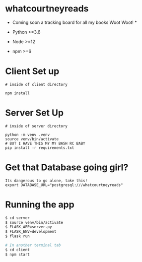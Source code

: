# whatcourtneyreads

* Coming soon a tracking board for all my books  Woot Woot! * 

* Python >=3.6
* Node >=12
* npm >=6

# Client Set up

```
# inside of client directory

npm install
```


# Server Set Up

```
# inside of server directory

python -m venv .venv
source venv/bin/activate
# BUT I HAVE THIS MY MY BASH RC BABY
pip install -r requirements.txt

```

# Get that Database going girl?

```
Its dangerous to go alone, take this!
export DATABASE_URL="postgresql:///whatcourtneyreads"

``` 



# Running the app 

```sh
$ cd server
$ source venv/bin/activate
$ FLASK_APP=server.py 
$ FLASK_ENV=development 
$ flask run

# In another terminal tab
$ cd client
$ npm start
```